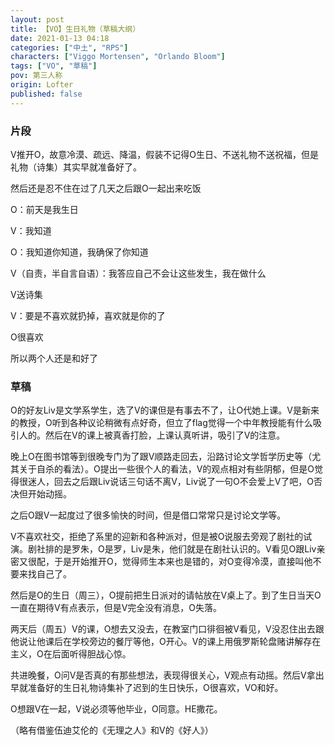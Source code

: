 ```yaml
---
layout: post
title: 【VO】生日礼物（草稿大纲）
date: 2021-01-13 04:18
categories: ["中土", "RPS"]
characters: ["Viggo Mortensen", "Orlando Bloom"]
tags: ["VO", "草稿"]
pov: 第三人称
origin: Lofter
published: false
---
```


### 片段

V推开O，故意冷漠、疏远、降温，假装不记得O生日、不送礼物不送祝福，但是礼物（诗集）其实早就准备好了。

然后还是忍不住在过了几天之后跟O一起出来吃饭

O：前天是我生日

V：我知道

O：我知道你知道，我确保了你知道

V（自责，半自言自语）：我答应自己不会让这些发生，我在做什么

V送诗集

V：要是不喜欢就扔掉，喜欢就是你的了

O很喜欢

所以两个人还是和好了

### 草稿

O的好友Liv是文学系学生，选了V的课但是有事去不了，让O代她上课。V是新来的教授，O听到各种议论稍微有点好奇，但立了flag觉得一个中年教授能有什么吸引人的。然后在V的课上被真香打脸，上课认真听讲，吸引了V的注意。

晚上O在图书馆等到很晚专门为了跟V顺路走回去，沿路讨论文学哲学历史等（尤其关于自杀的看法）。O提出一些很个人的看法，V的观点相对有些阴郁，但是O觉得很迷人，回去之后跟Liv说话三句话不离V，Liv说了一句O不会爱上V了吧，O否决但开始动摇。

之后O跟V一起度过了很多愉快的时间，但是借口常常只是讨论文学等。

V不喜欢社交，拒绝了系里的迎新和各种派对，但是被O说服去旁观了剧社的试演。剧社排的是罗朱，O是罗，Liv是朱，他们就是在剧社认识的。V看见O跟Liv亲密又很配，于是开始推开O，觉得师生本来也是错的，对O变得冷漠，直接叫他不要来找自己了。

然后是O的生日（周三），O提前把生日派对的请帖放在V桌上了。到了生日当天O一直在期待V有点表示，但是V完全没有消息，O失落。

两天后（周五）V的课，O想去又没去，在教室门口徘徊被V看见，V没忍住出去跟他说让他课后在学校旁边的餐厅等他，O开心。V的课上用俄罗斯轮盘赌讲解存在主义，O在后面听得胆战心惊。

共进晚餐，O问V是否真的有那些想法，表现得很关心，V观点有动摇。然后V拿出早就准备好的生日礼物诗集补了迟到的生日快乐，O很喜欢，VO和好。

O想跟V在一起，V说必须等他毕业，O同意。HE撒花。

（略有借鉴伍迪艾伦的《无理之人》和V的《好人》）
